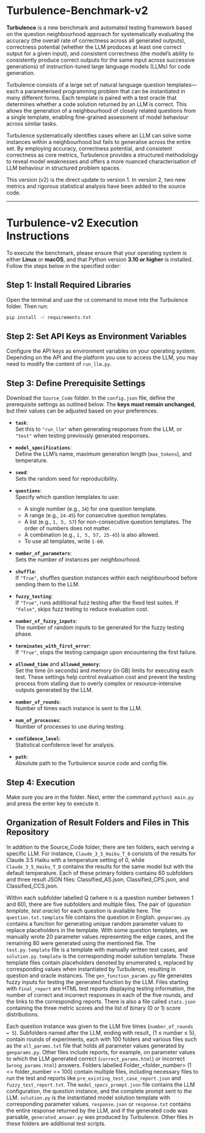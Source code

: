 # Turbulence-Benchmark-v2

**Turbulence** is a new benchmark and automated testing framework based on the question neighbourhood approach for systematically evaluating the accuracy (the overall rate of correctness across all generated outputs), correctness potential (whether the LLM produces at least one correct output for a given input), and consistent correctness (the model’s ability to consistently produce correct outputs for the same input across successive generations) of instruction-tuned large language models (LLMs) for code generation.

Turbulence consists of a large set of natural language question templates—each a parameterised programming problem that can be instantiated in many different forms. Each template is paired with a test oracle that determines whether a code solution returned by an LLM is correct. This allows the generation of a neighbourhood of closely related questions from a single template, enabling fine-grained assessment of model behaviour across similar tasks.

Turbulence systematically identifies cases where an LLM can solve some instances within a neighbourhood but fails to generalise across the entire set. By employing accuracy, correctness potential, and consistent correctness as core metrics, Turbulence provides a structured methodology to reveal model weaknesses and offers a more nuanced characterisation of LLM behaviour in structured problem spaces.

This version (v2) is the direct update to version 1. In version 2, two new metrics and rigorous statistical analysis have been added to the source code.

---


# Turbulence-v2 Execution Instructions

To execute the benchmark, please ensure that your operating system is either **Linux** or **macOS**, and that Python version **3.10 or higher** is installed. Follow the steps below in the specified order:

## Step 1: Install Required Libraries

Open the terminal and use the `cd` command to move into the Turbulence folder. Then run:

```bash
pip install -r requirements.txt
```

## Step 2: Set API Keys as Environment Variables

Configure the API keys as environment variables on your operating system. Depending on the API and the platform you use to access the LLM, you may need to modify the content of `run_llm.py`.

## Step 3: Define Prerequisite Settings

Download the `Source_Code` folder. In the `config.json` file, define the prerequisite settings as outlined below. The **keys must remain unchanged**, but their values can be adjusted based on your preferences.

- **`task`**:  
  Set this to `"run_llm"` when generating responses from the LLM, or `"test"` when testing previously generated responses.

- **`model_specifications`**:  
  Define the LLM’s name, maximum generation length (`max_tokens`), and temperature.

- **`seed`**:  
  Sets the random seed for reproducibility.

- **`questions`**:  
  Specify which question templates to use:
  - A single number (e.g., `34`) for one question template.
  - A range (e.g., `24-45`) for consecutive question templates.
  - A list (e.g., `1, 5, 57`) for non-consecutive question templates. The order of numbers does not matter.
  - A combination (e.g., `1, 5, 57, 25-45`) is also allowed. 
  - To use all templates, write `1-60`.

- **`number_of_parameters`**:  
  Sets the number of instances per neighbourhood.

- **`shuffle`**:  
  If `"True"`, shuffles question instances within each neighbourhood before sending them to the LLM.

- **`fuzzy_testing`**:  
  If `"True"`, runs additional fuzz testing after the fixed test suites. If `"False"`, skips fuzz testing to reduce evaluation cost.

- **`number_of_fuzzy_inputs`**:  
  The number of random inputs to be generated for the fuzzy testing phase.

- **`terminates_with_first_error`**:  
  If `"True"`, stops the testing campaign upon encountering the first failure.

- **`allowed_time`** and **`allowed_memory`**:  
  Set the time (in seconds) and memory (in GB) limits for executing each test. These settings help control evaluation cost and prevent the testing process from stalling due to overly complex or resource-intensive outputs generated by the LLM.

- **`number_of_rounds`**:  
  Number of times each instance is sent to the LLM.

- **`num_of_processes`**:  
  Number of processes to use during testing.

- **`confidence_level`**:  
  Statistical confidence level for analysis.

- **`path`**:  
  Absolute path to the Turbulence source code and config file.

## Step 4: Execution

Make sure you are in the folder. Next, enter the command `python3 main.py` and press the enter key to execute it.

## Organization of Result Folders and Files in This Repository

In addition to the Source_Code folder, there are ten folders, each serving a specific LLM. For instance, `Claude_3_5_Haiku_T_0` consists of the results for Claude 3.5 Haiku with a temperature setting of 0, while `Claude_3_5_Haiku_T_D` contains the results for the same model but with the default temperature. Each of these primary folders contains 60 subfolders and three result JSON files: Classified_AS.json, Classified_CPS.json, and Classified_CCS.json. 

Within each subfolder labelled Q<n> (where n is a question number between 1 and 60), there are five subfolders and multiple files. The pair of (_question template_, _test oracle_) for each question is available here. The `question.txt.template` file contains the question in English. `genparams.py` contains a function for generating unique random parameter values to replace placeholders in the template. With some question templates, we manually wrote 20 parameter values representing the edge cases, and the remaining 80 were generated using the mentioned file. The `test.py.template` file is a template with manually written test cases, and `solution.py.template` is the corresponding model solution template. These template files contain placeholders denoted by enumerated `$`, replaced by corresponding values when instantiated by Turbulence, resulting in question and oracle instances. The `gen_function_params.py` file generates fuzzy inputs for testing the generated function by the LLM. Files starting with `Final_report` are HTML test reports displaying testing information, the number of correct and incorrect responses in each of the five rounds, and the links to the corresponding reports. There is also a file called `stats.json` containing the three metric scores and the list of binary (0 or 1) score distributions.

Each question instance was given to the LLM five times (`number_of_rounds = 5`). Subfolders named after the LLM, ending with result_<number> (1 ≤ number ≤ 5), contain rounds of experiments, each with 100 folders and various files such as the `all_params.txt` file that holds all parameter values generated by `genparams.py`. Other files include reports, for example, on parameter values to which the LLM generated correct (`correct_params.html`) or incorrect (`wrong_params.html`) answers. Folders labelled Folder_<folder_number> (1 <= folder_number <= 100) contain multiple files, including necessary files to run the test and reports like `pre_existing_test_case_report.json` and `fuzzy_test_report.txt`. The `model_specs_prompt.json` file contains the LLM configuration, the question instance, and the complete prompt sent to the LLM. `solution.py` is the instantiated model solution template with corresponding parameter values. `response.json` or `response.txt` contains the entire response returned by the LLM, and if the generated code was parsable, `generated_answer.py` was produced by Turbulence. Other files in these folders are additional test scripts.
